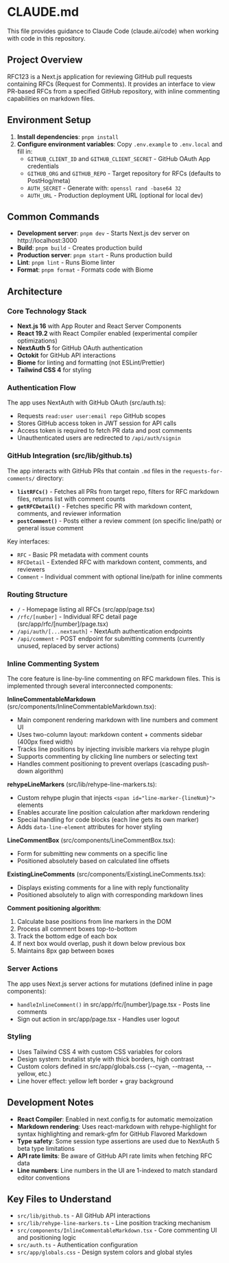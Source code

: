 # CLAUDE.md

This file provides guidance to Claude Code (claude.ai/code) when working with code in this repository.

## Project Overview

RFC123 is a Next.js application for reviewing GitHub pull requests containing RFCs (Request for Comments). It provides an interface to view PR-based RFCs from a specified GitHub repository, with inline commenting capabilities on markdown files.

## Environment Setup

1. **Install dependencies**: `pnpm install`
2. **Configure environment variables**: Copy `.env.example` to `.env.local` and fill in:
   - `GITHUB_CLIENT_ID` and `GITHUB_CLIENT_SECRET` - GitHub OAuth App credentials
   - `GITHUB_ORG` and `GITHUB_REPO` - Target repository for RFCs (defaults to PostHog/meta)
   - `AUTH_SECRET` - Generate with: `openssl rand -base64 32`
   - `AUTH_URL` - Production deployment URL (optional for local dev)

## Common Commands

- **Development server**: `pnpm dev` - Starts Next.js dev server on http://localhost:3000
- **Build**: `pnpm build` - Creates production build
- **Production server**: `pnpm start` - Runs production build
- **Lint**: `pnpm lint` - Runs Biome linter
- **Format**: `pnpm format` - Formats code with Biome

## Architecture

### Core Technology Stack

- **Next.js 16** with App Router and React Server Components
- **React 19.2** with React Compiler enabled (experimental compiler optimizations)
- **NextAuth 5** for GitHub OAuth authentication
- **Octokit** for GitHub API interactions
- **Biome** for linting and formatting (not ESLint/Prettier)
- **Tailwind CSS 4** for styling

### Authentication Flow

The app uses NextAuth with GitHub OAuth (src/auth.ts):
- Requests `read:user user:email repo` GitHub scopes
- Stores GitHub access token in JWT session for API calls
- Access token is required to fetch PR data and post comments
- Unauthenticated users are redirected to `/api/auth/signin`

### GitHub Integration (src/lib/github.ts)

The app interacts with GitHub PRs that contain `.md` files in the `requests-for-comments/` directory:

- **`listRFCs()`** - Fetches all PRs from target repo, filters for RFC markdown files, returns list with comment counts
- **`getRFCDetail()`** - Fetches specific PR with markdown content, comments, and reviewer information
- **`postComment()`** - Posts either a review comment (on specific line/path) or general issue comment

Key interfaces:
- `RFC` - Basic PR metadata with comment counts
- `RFCDetail` - Extended RFC with markdown content, comments, and reviewers
- `Comment` - Individual comment with optional line/path for inline comments

### Routing Structure

- `/` - Homepage listing all RFCs (src/app/page.tsx)
- `/rfc/[number]` - Individual RFC detail page (src/app/rfc/[number]/page.tsx)
- `/api/auth/[...nextauth]` - NextAuth authentication endpoints
- `/api/comment` - POST endpoint for submitting comments (currently unused, replaced by server actions)

### Inline Commenting System

The core feature is line-by-line commenting on RFC markdown files. This is implemented through several interconnected components:

**InlineCommentableMarkdown** (src/components/InlineCommentableMarkdown.tsx):
- Main component rendering markdown with line numbers and comment UI
- Uses two-column layout: markdown content + comments sidebar (400px fixed width)
- Tracks line positions by injecting invisible markers via rehype plugin
- Supports commenting by clicking line numbers or selecting text
- Handles comment positioning to prevent overlaps (cascading push-down algorithm)

**rehypeLineMarkers** (src/lib/rehype-line-markers.ts):
- Custom rehype plugin that injects `<span id="line-marker-{lineNum}">` elements
- Enables accurate line position calculation after markdown rendering
- Special handling for code blocks (each line gets its own marker)
- Adds `data-line-element` attributes for hover styling

**LineCommentBox** (src/components/LineCommentBox.tsx):
- Form for submitting new comments on a specific line
- Positioned absolutely based on calculated line offsets

**ExistingLineComments** (src/components/ExistingLineComments.tsx):
- Displays existing comments for a line with reply functionality
- Positioned absolutely to align with corresponding markdown lines

**Comment positioning algorithm**:
1. Calculate base positions from line markers in the DOM
2. Process all comment boxes top-to-bottom
3. Track the bottom edge of each box
4. If next box would overlap, push it down below previous box
5. Maintains 8px gap between boxes

### Server Actions

The app uses Next.js server actions for mutations (defined inline in page components):
- `handleInlineComment()` in src/app/rfc/[number]/page.tsx - Posts line comments
- Sign out action in src/app/page.tsx - Handles user logout

### Styling

- Uses Tailwind CSS 4 with custom CSS variables for colors
- Design system: brutalist style with thick borders, high contrast
- Custom colors defined in src/app/globals.css (--cyan, --magenta, --yellow, etc.)
- Line hover effect: yellow left border + gray background

## Development Notes

- **React Compiler**: Enabled in next.config.ts for automatic memoization
- **Markdown rendering**: Uses react-markdown with rehype-highlight for syntax highlighting and remark-gfm for GitHub Flavored Markdown
- **Type safety**: Some session type assertions are used due to NextAuth 5 beta type limitations
- **API rate limits**: Be aware of GitHub API rate limits when fetching RFC data
- **Line numbers**: Line numbers in the UI are 1-indexed to match standard editor conventions

## Key Files to Understand

- `src/lib/github.ts` - All GitHub API interactions
- `src/lib/rehype-line-markers.ts` - Line position tracking mechanism
- `src/components/InlineCommentableMarkdown.tsx` - Core commenting UI and positioning logic
- `src/auth.ts` - Authentication configuration
- `src/app/globals.css` - Design system colors and global styles
